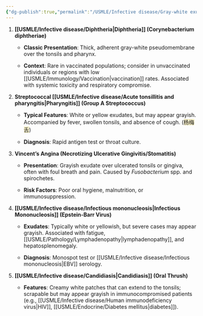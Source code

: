 ```yaml
---
{"dg-publish":true,"permalink":"/USMLE/Infective disease/Gray-white exudates of throat/"}
---
```


1. **[[USMLE/Infective disease/Diphtheria\|Diphtheria]] (Corynebacterium diphtheriae)**
    
    - **Classic Presentation**: Thick, adherent gray-white pseudomembrane over the tonsils and pharynx.
        
    - **Context**: Rare in vaccinated populations; consider in unvaccinated individuals or regions with low [[USMLE/Immunology/Vaccination\|vaccination]] rates. Associated with systemic toxicity and respiratory compromise.
        
2. **Streptococcal [[USMLE/Infective disease/Acute tonsillitis and pharyngitis\|Pharyngitis]] (Group A Streptococcus)**
    
    - **Typical Features**: White or yellow exudates, but may appear grayish. Accompanied by fever, swollen tonsils, and absence of cough. (<span style="background:rgba(240, 200, 0, 0.2)">杨梅舌</span>)
        
    - **Diagnosis**: Rapid antigen test or throat culture.
        
3. **Vincent’s Angina (Necrotizing Ulcerative Gingivitis/Stomatitis)**
    
    - **Presentation**: Grayish exudate over ulcerated tonsils or gingiva, often with foul breath and pain. Caused by _Fusobacterium_ spp. and spirochetes.
        
    - **Risk Factors**: Poor oral hygiene, malnutrition, or immunosuppression.
        
4. **[[USMLE/Infective disease/Infectious mononucleosis\|Infectious Mononucleosis]] (Epstein-Barr Virus)**
    
    - **Exudates**: Typically white or yellowish, but severe cases may appear grayish. Associated with fatigue, [[USMLE/Pathology/Lymphadenopathy\|lymphadenopathy]], and hepatosplenomegaly.
        
    - **Diagnosis**: Monospot test or [[USMLE/Infective disease/Infectious mononucleosis\|EBV]] serology.
        
5. **[[USMLE/Infective disease/Candidiasis\|Candidiasis]] (Oral Thrush)**
    
    - **Features**: Creamy white patches that can extend to the tonsils; scrapable but may appear grayish in immunocompromised patients (e.g., [[USMLE/Infective disease/Human immunodeficiency virus\|HIV]], [[USMLE/Endocrine/Diabetes mellitus\|diabetes]]).

